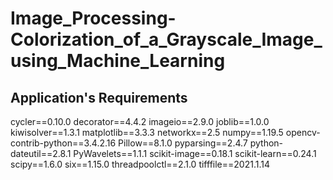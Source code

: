 # Image_Processing-Colorization_of_a_Grayscale_Image_using_Machine_Learning

## Application's Requirements
cycler==0.10.0
decorator==4.4.2
imageio==2.9.0
joblib==1.0.0
kiwisolver==1.3.1
matplotlib==3.3.3
networkx==2.5
numpy==1.19.5
opencv-contrib-python==3.4.2.16
Pillow==8.1.0
pyparsing==2.4.7
python-dateutil==2.8.1
PyWavelets==1.1.1
scikit-image==0.18.1
scikit-learn==0.24.1
scipy==1.6.0
six==1.15.0 
threadpoolctl==2.1.0
tifffile==2021.1.14
